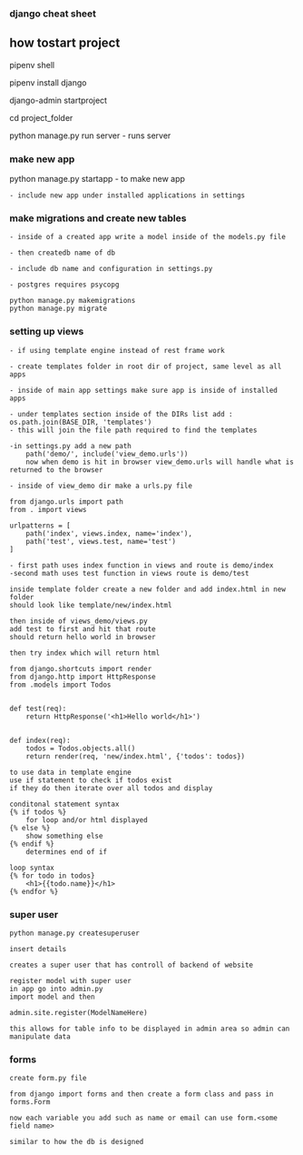 ### django cheat sheet

## how tostart project

pipenv shell

pipenv install django

django-admin startproject <project name>

cd project_folder

python manage.py run server - runs server

### make new app

python manage.py startapp <app name> - to make new app

    - include new app under installed applications in settings

### make migrations and create new tables

    - inside of a created app write a model inside of the models.py file

    - then createdb name of db

    - include db name and configuration in settings.py

    - postgres requires psycopg

    python manage.py makemigrations
    python manage.py migrate

### setting up views

    - if using template engine instead of rest frame work

    - create templates folder in root dir of project, same level as all apps

    - inside of main app settings make sure app is inside of installed apps

    - under templates section inside of the DIRs list add : os.path.join(BASE_DIR, 'templates')
    - this will join the file path required to find the templates

    -in settings.py add a new path
        path('demo/', include('view_demo.urls'))
        now when demo is hit in browser view_demo.urls will handle what is returned to the browser

    - inside of view_demo dir make a urls.py file

    from django.urls import path
    from . import views

    urlpatterns = [
        path('index', views.index, name='index'),
        path('test', views.test, name='test')
    ]

    - first path uses index function in views and route is demo/index
    -second math uses test function in views route is demo/test

    inside template folder create a new folder and add index.html in new folder
    should look like template/new/index.html

    then inside of views_demo/views.py
    add test to first and hit that route
    should return hello world in browser

    then try index which will return html

    from django.shortcuts import render
    from django.http import HttpResponse
    from .models import Todos


    def test(req):
        return HttpResponse('<h1>Hello world</h1>')


    def index(req):
        todos = Todos.objects.all()
        return render(req, 'new/index.html', {'todos': todos})

    to use data in template engine
    use if statement to check if todos exist
    if they do then iterate over all todos and display

    conditonal statement syntax
    {% if todos %}
        for loop and/or html displayed
    {% else %}
        show something else
    {% endif %}
        determines end of if

    loop syntax
    {% for todo in todos}
        <h1>{{todo.name}}</h1>
    {% endfor %}

### super user

    python manage.py createsuperuser

    insert details

    creates a super user that has controll of backend of website

    register model with super user
    in app go into admin.py
    import model and then

    admin.site.register(ModelNameHere)

    this allows for table info to be displayed in admin area so admin can manipulate data

### forms

    create form.py file

    from django import forms and then create a form class and pass in forms.Form

    now each variable you add such as name or email can use form.<some field name>

    similar to how the db is designed

